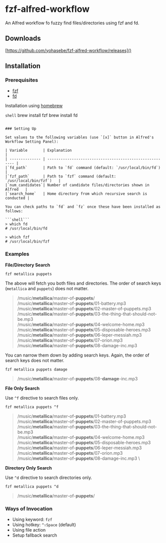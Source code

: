 # fzf-alfred-workflow

An Alfred workflow fo fuzzy find files/directories using fzf and fd.

## Downloads

[https://github.com/yohasebe/fzf-alfred-workflow/releases]()

## Installation

### Prerequisites

- [fzf](https://github.com/junegunn/fzf)
- [fd](https://github.com/sharkdp/fd)

Installation using [homebrew](https://brew.sh/)

```shell```
brew install fzf
brew install fd
```

### Setting Up

Set values to the following variables (use `[x]` button in Alfred's Workflow Setting Panel):

| Variable       | Explanation                                             |
| -------------- | ------------------------------------------------------- |
|`fd_path`       | Path to `fd` command (default: `/usr/local/bin/fd`)     |
|`fzf_path`      | Path to `fzf` command (default: `/usr/local/bin/fzf`)   |
|`num_candidates`| Number of candidate files/directories shown in Alfred   |
|`search_home`   | Home directory from which recursive search is conducted |

You can check paths to `fd` and `fz` once these have been installed as follows:

```shell```
> which fd
# /usr/local/bin/fd

> which fzf
# /usr/local/bin/fzf
```

### Examples

**File/Directory Search**

`fzf metallica puppets`

The above will fetch you both files and directories. The order of search keys (`metallica` and `puppets`) does not matter.

> /music/**metallica**/master-of-**puppets**/ \
> /music/**metallica**/master-of-**puppets**/01-battery.mp3 \
> /music/**metallica**/master-of-**puppets**/02-master-of-puppets.mp3 \
> /music/**metallica**/master-of-**puppets**/03-the-thing-that-should-not-be.mp3 \
> /music/**metallica**/master-of-**puppets**/04-welcome-home.mp3 \
> /music/**metallica**/master-of-**puppets**/05-disposable-heroes.mp3 \
> /music/**metallica**/master-of-**puppets**/06-leper-messiah.mp3 \
> /music/**metallica**/master-of-**puppets**/07-orion.mp3 \
> /music/**metallica**/master-of-**puppets**/08-damage-inc.mp3

You can narrow them down by adding search keys. Again, the order of search keys does not matter.

`fzf metallica puppets damage`

> /music/**metallica**/master-of-**puppets**/08-**damage**-inc.mp3

**File Only Search**

Use `^f` directive to search files only.

`fzf metallica puppets ^f`

> /music/**metallica**/master-of-**puppets**/01-battery.mp3 \
> /music/**metallica**/master-of-**puppets**/02-master-of-puppets.mp3 \
> /music/**metallica**/master-of-**puppets**/03-the-thing-that-should-not-be.mp3 \
> /music/**metallica**/master-of-**puppets**/04-welcome-home.mp3 \
> /music/**metallica**/master-of-**puppets**/05-disposable-heroes.mp3 \
> /music/**metallica**/master-of-**puppets**/06-leper-messiah.mp3 \
> /music/**metallica**/master-of-**puppets**/07-orion.mp3 \
> /music/**metallica**/master-of-**puppets**/08-damage-inc.mp3 \

**Directory Only Search**

Use `^d` directive to search directories only.

`fzf metallica puppets ^d`

> /music/**metallica**/master-of-**puppets**/

### Ways of Invocation

- Using keyword: `fzf`
- Using hotkey: `^⇧Space` (default)
- Using file action
- Setup fallback search



